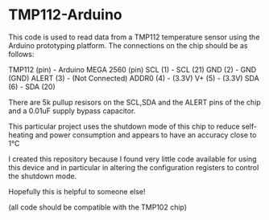 # TMP112-Arduino
This code is used to read data from a TMP112 temperature sensor using the Arduino prototyping platform.
The connections on the chip should be as follows:

TMP112  (pin)  -   Arduino MEGA 2560  (pin)
SCL (1)     -   SCL (21)
GND (2)     -   GND (GND)
ALERT (3)   -   (Not Connected)
ADDR0 (4)   -   (3.3V)
V+  (5)     -   (3.3V)
SDA (6)     -   SDA (20)

There are 5k pullup resisors on the SCL,SDA and the ALERT pins of the chip and a 0.01uF supply bypass capacitor.

This particular project uses the shutdown mode of this chip to reduce self-heating and power consumption and appears to have an accuracy close to 1°C

I created this repository because I found very little code available for using this device and in particular in altering the configuration registers to control the shutdown mode.

Hopefully this is helpful to someone else!

(all code should be compatible with the TMP102 chip)
